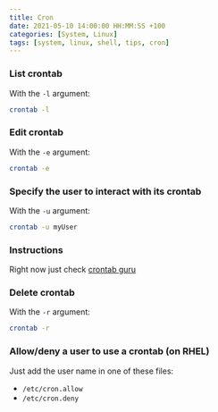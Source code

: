 ```yaml
---
title: Cron
date: 2021-05-10 14:00:00 HH:MM:SS +100
categories: [System, Linux]
tags: [system, linux, shell, tips, cron]
---
```


### List crontab

With the `-l` argument:

```bash
crontab -l
```

### Edit crontab

With the `-e` argument:

```bash
crontab -e
```

### Specify the user to interact with its crontab

With the `-u` argument:

```bash
crontab -u myUser
```

### Instructions

Right now just check [crontab guru](https://crontab.guru/)

### Delete crontab

With the `-r` argument:

```bash
crontab -r
```

### Allow/deny a user to use a crontab (on RHEL)

Just add the user name in one of these files:

* `/etc/cron.allow`
* `/etc/cron.deny`
